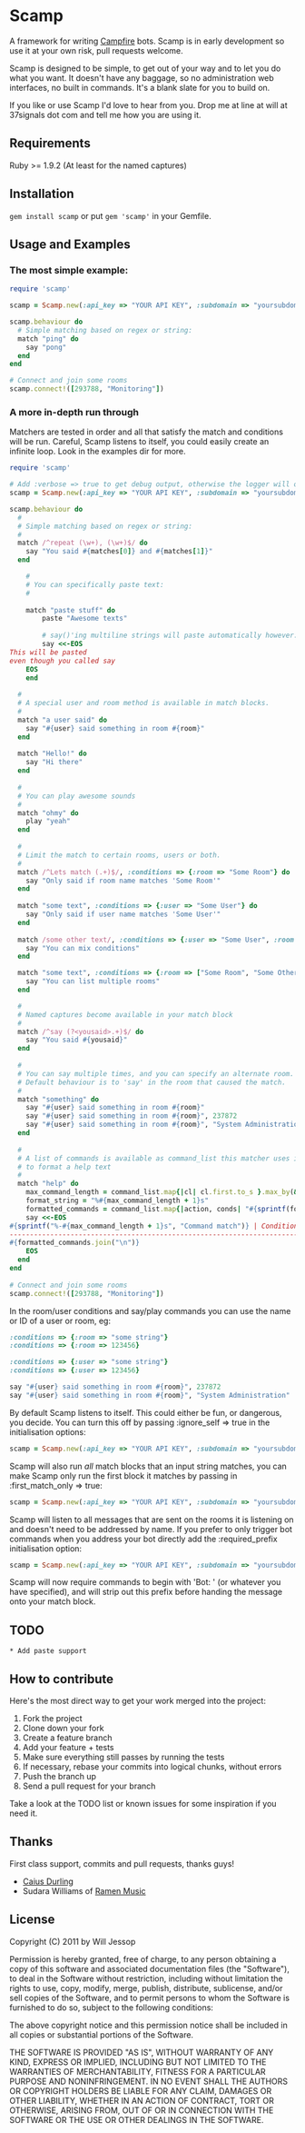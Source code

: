 # Scamp

A framework for writing [Campfire](http://campfirenow.com/) bots. Scamp is in early development so use it at your own risk, pull requests welcome.

Scamp is designed to be simple, to get out of your way and to let you do what you want. It doesn't have any baggage, so no administration web interfaces, no built in commands. It's a blank slate for you to build on.

If you like or use Scamp I'd love to hear from you. Drop me at line at will at 37signals dot com and tell me how you are using it.

## Requirements

Ruby >= 1.9.2 (At least for the named captures)

## Installation

`gem install scamp` or put `gem 'scamp'` in your Gemfile.

## Usage and Examples

### The most simple example:

``` ruby
require 'scamp'

scamp = Scamp.new(:api_key => "YOUR API KEY", :subdomain => "yoursubdomain", :verbose => true)

scamp.behaviour do
  # Simple matching based on regex or string:
  match "ping" do
    say "pong"
  end
end

# Connect and join some rooms
scamp.connect!([293788, "Monitoring"])
```

### A more in-depth run through

Matchers are tested in order and all that satisfy the match and conditions will be run. Careful, Scamp listens to itself, you could easily create an infinite loop. Look in the examples dir for more.

``` ruby
require 'scamp'

# Add :verbose => true to get debug output, otherwise the logger will output INFO
scamp = Scamp.new(:api_key => "YOUR API KEY", :subdomain => "yoursubdomain", :verbose => true)

scamp.behaviour do
  # 
  # Simple matching based on regex or string:
  # 
  match /^repeat (\w+), (\w+)$/ do
    say "You said #{matches[0]} and #{matches[1]}"
  end

	#
	# You can specifically paste text: 
	#
	
	match "paste stuff" do
		paste "Awesome texts"
		
		# say()'ing multiline strings will paste automatically however:
		say <<-EOS
This will be pasted
even though you called say
    EOS
	end
  
  # 
  # A special user and room method is available in match blocks.
  # 
  match "a user said" do
    say "#{user} said something in room #{room}"
  end
  
  match "Hello!" do
    say "Hi there"
  end
  
  # 
  # You can play awesome sounds
  # 
  match "ohmy" do
    play "yeah"
  end
  
  # 
  # Limit the match to certain rooms, users or both.
  # 
  match /^Lets match (.+)$/, :conditions => {:room => "Some Room"} do
    say "Only said if room name matches 'Some Room'"
  end
  
  match "some text", :conditions => {:user => "Some User"} do
    say "Only said if user name matches 'Some User'"
  end
  
  match /some other text/, :conditions => {:user => "Some User", :room => 123456} do
    say "You can mix conditions"
  end

  match "some text", :conditions => {:room => ["Some Room", "Some Other Room"]} do
    say "You can list multiple rooms"
  end

  # 
  # Named captures become available in your match block
  # 
  match /^say (?<yousaid>.+)$/ do
    say "You said #{yousaid}"
  end
  
  # 
  # You can say multiple times, and you can specify an alternate room.
  # Default behaviour is to 'say' in the room that caused the match.
  # 
  match "something" do
    say "#{user} said something in room #{room}"
    say "#{user} said something in room #{room}", 237872
    say "#{user} said something in room #{room}", "System Administration"
  end
  
  # 
  # A list of commands is available as command_list this matcher uses it
  # to format a help text
  # 
  match "help" do
    max_command_length = command_list.map{|cl| cl.first.to_s }.max_by(&:size).size
    format_string = "%#{max_command_length + 1}s"
    formatted_commands = command_list.map{|action, conds| "#{sprintf(format_string, action)} | #{conds.size == 0 ? '' : conds.inspect}"}
    say <<-EOS
#{sprintf("%-#{max_command_length + 1}s", "Command match")} | Conditions
--------------------------------------------------------------------------------
#{formatted_commands.join("\n")}
    EOS
  end
end
  
# Connect and join some rooms
scamp.connect!([293788, "Monitoring"])
```

In the room/user conditions and say/play commands you can use the name or ID of a user or room, eg:

``` ruby
:conditions => {:room => "some string"}
:conditions => {:room => 123456}

:conditions => {:user => "some string"}
:conditions => {:user => 123456}

say "#{user} said something in room #{room}", 237872
say "#{user} said something in room #{room}", "System Administration"
```

By default Scamp listens to itself. This could either be fun, or dangerous, you decide. You can turn this off by passing :ignore\_self => true in the initialisation options:

``` ruby
scamp = Scamp.new(:api_key => "YOUR API KEY", :subdomain => "yoursubdomain", :ignore_self => true)
```

Scamp will also run _all_ match blocks that an input string matches, you can make Scamp only run the first block it matches by passing in :first\_match\_only => true:

``` ruby
scamp = Scamp.new(:api_key => "YOUR API KEY", :subdomain => "yoursubdomain", :first_match_only => true)
```

Scamp will listen to all messages that are sent on the rooms it is listening on and doesn't need to be addressed by name. If you prefer to only trigger bot commands when you address your bot directly add the :required\_prefix initialisation option:

``` ruby
scamp = Scamp.new(:api_key => "YOUR API KEY", :subdomain => "yoursubdomain", :required_prefix => 'Bot: ')
```

Scamp will now require commands to begin with 'Bot: ' (or whatever you have specified), and will strip out this prefix before handing the message onto your match block.

## TODO

	* Add paste support

## How to contribute

Here's the most direct way to get your work merged into the project:

1. Fork the project
2. Clone down your fork
3. Create a feature branch
4. Add your feature + tests
5. Make sure everything still passes by running the tests
6. If necessary, rebase your commits into logical chunks, without errors
7. Push the branch up
8. Send a pull request for your branch

Take a look at the TODO list or known issues for some inspiration if you need it.

## Thanks

First class support, commits and pull requests, thanks guys!

* [Caius Durling](http://caius.name/)
* Sudara Williams of [Ramen Music](http://ramenmusic.com)

## License

Copyright (C) 2011 by Will Jessop

Permission is hereby granted, free of charge, to any person obtaining a copy
of this software and associated documentation files (the "Software"), to deal
in the Software without restriction, including without limitation the rights
to use, copy, modify, merge, publish, distribute, sublicense, and/or sell
copies of the Software, and to permit persons to whom the Software is
furnished to do so, subject to the following conditions:

The above copyright notice and this permission notice shall be included in
all copies or substantial portions of the Software.

THE SOFTWARE IS PROVIDED "AS IS", WITHOUT WARRANTY OF ANY KIND, EXPRESS OR
IMPLIED, INCLUDING BUT NOT LIMITED TO THE WARRANTIES OF MERCHANTABILITY,
FITNESS FOR A PARTICULAR PURPOSE AND NONINFRINGEMENT. IN NO EVENT SHALL THE
AUTHORS OR COPYRIGHT HOLDERS BE LIABLE FOR ANY CLAIM, DAMAGES OR OTHER
LIABILITY, WHETHER IN AN ACTION OF CONTRACT, TORT OR OTHERWISE, ARISING FROM,
OUT OF OR IN CONNECTION WITH THE SOFTWARE OR THE USE OR OTHER DEALINGS IN
THE SOFTWARE.
